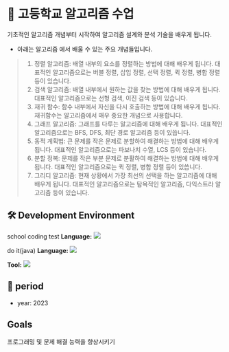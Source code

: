# 🏫 고등학교 알고리즘 수업

기초적인 알고리즘 개념부터 시작하여 알고리즘 설계와 분석 기술을 배우게 됩니다.

* 아래는 알고리즘 에서 배울 수 있는 주요 개념들입니다.

> 1. 정렬 알고리즘: 배열 내부의 요소를 정렬하는 방법에 대해 배우게 됩니다. 대표적인 알고리즘으로는 버블 정렬, 삽입 정렬, 선택 정렬, 퀵 정렬, 병합 정렬 등이 있습니다.
> 2. 검색 알고리즘: 배열 내부에서 원하는 값을 찾는 방법에 대해 배우게 됩니다. 대표적인 알고리즘으로는 선형 검색, 이진 검색 등이 있습니다.
> 3. 재귀 함수: 함수 내부에서 자신을 다시 호출하는 방법에 대해 배우게 됩니다. 재귀함수는 알고리즘에서 매우 중요한 개념으로 사용합니다.
> 4. 그래프 알고리즘: 그래프를 다루는 알고리즘에 대해 배우게 됩니다. 대표적인 알고리즘으로는 BFS, DFS, 최단 경로 알고리즘 등이 있씁니다.
> 5. 동적 계획법: 큰 문제를 작은 문제로 분할하여 해결하는 방법에 대해 배우게 됩니다. 대표적인 알고리즘으로는 파보나치 수열, LCS 등이 있습니다.
> 6. 분할 정복: 문제를 작은 부분 문제로 분활하여 해결하는 방법에 대해 배우게 됩니다. 대표적인 알고리즘으로는 퀵 정렬, 병합 정렬 등이 있씁니다.
> 7. 그리디 알고리즘: 현재 상황에서 가장 최선의 선택을 하는 알고리즘에 대해 배우게 됩니다. 대표적인 알고리즘으로는 탐욕적인 알고리즘, 다익스트라 알고리즘 등이 있습니다.



## 🛠️ Development Environment
school coding test **Language:** <img src="https://img.shields.io/badge/c++-00599C?style=plastic&logo=c%2B%2B&logoColor=white">

do it(java) **Language:** <img src="https://img.shields.io/badge/java-FF7800?style=plastic&logo=openJDK&logoColor=white"/>

**Tool:** <img src="https://img.shields.io/badge/Visual Studio-5C2D91?style=plastic&logo=Visual Studio&logoColor=white">



## 📆 period
* year: 2023


## Goals
프로그래밍 및 문제 해결 능력을 향상시키기


